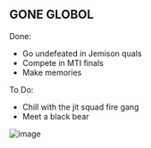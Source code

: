## GONE GLOBOL

Done:
- Go undefeated in Jemison quals
- Compete in MTI finals
- Make memories
  
To Do:
- Chill with the jit squad fire gang
- Meet a black bear

![image](https://github.com/AustinJia-code/14361-Worlds/assets/56139100/1e73f4e9-506b-4b07-9ecc-b846abfc2fc1)

